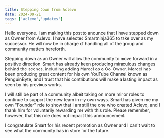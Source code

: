 ```yaml
---
title: Stepping Down from Aclevo
date: 2024-09-21
tags: ['aclevo','updates']
---
```


Hello everyone. I am making this post to anounce that I have stepped down as Owner from Aclevo. I have selected Smartninja365 to take over as my successor. He will now be in charge of handling all of the group and community matters hereforth.

Stepping down as an Owner will allow the community to move forward in a positive direction. Smart has already been producing miraculous changes behind the scenes, including adding Marcel as a Co-Owner. Marcel has been producing great content for his own YouTube Channel known as PenguinByte, and I trust that his contributions will make a lasting impact as seen by his previous works.

I will still be part of a community albeit taking on more minor roles to continue to support the new team in my own ways. Smart has given me my own "Founder" role to show that I am still the one who created Aclevo, and I thank him for voluntarily rewarding me with this role. Please remember, however, that this role does not impact this announcement.

I congratulate Smart for his recent promotion as Owner and I can't wait to see what the community has in store for the future.